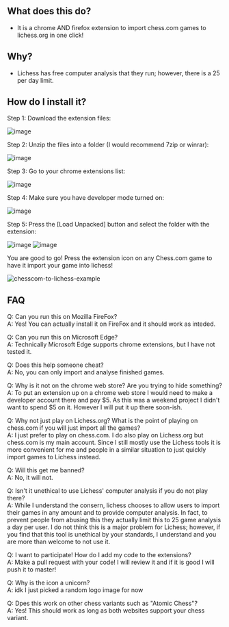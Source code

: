 
## **What does this do?**
 - It is a chrome AND firefox extension to import chess.com games to lichess.org in one click!

## **Why?**
 - Lichess has free computer analysis that they run; however, there is a 25 per day limit.
 
## **How do I install it?**
Step 1: Download the extension files:

![image](https://user-images.githubusercontent.com/34536619/120172899-5cccc900-c1b8-11eb-9458-dd030e10521a.png)

Step 2: Unzip the files into a folder (I would recommend 7zip or winrar):

![image](https://user-images.githubusercontent.com/34536619/120173137-96053900-c1b8-11eb-9eac-14434b81835c.png)

Step 3: Go to your chrome extensions list:

![image](https://user-images.githubusercontent.com/34536619/120172575-0c556b80-c1b8-11eb-86f3-7387fd114c13.png)

Step 4: Make sure you have developer mode turned on:

![image](https://user-images.githubusercontent.com/34536619/120172692-298a3a00-c1b8-11eb-8b20-16c1f8fcbe8a.png)

Step 5: Press the [Load Unpacked] button and select the folder with the extension:

![image](https://user-images.githubusercontent.com/34536619/120172790-40c92780-c1b8-11eb-8011-221b72ba355b.png)
![image](https://user-images.githubusercontent.com/34536619/120173236-ae755380-c1b8-11eb-9e16-a909e0f69c2e.png)

You are good to go! Press the extension icon on any Chess.com game to have it import your game into lichess!

![chesscom-to-lichess-example](https://user-images.githubusercontent.com/34536619/120174245-baade080-c1b9-11eb-8aa8-f21bd3d3bc89.gif)


## **FAQ**

Q: Can you run this on Mozilla FireFox?  
A: Yes! You can actually install it on FireFox and it should work as inteded.

Q: Can you run this on Microsoft Edge?  
A: Technically Microsoft Edge supports chrome extensions, but I have not tested it.

Q: Does this help someone cheat?  
A: No, you can only import and analyse finished games.


Q: Why is it not on the chrome web store? Are you trying to hide something?  
A: To put an extension up on a chrome web store I would need to make a developer account there and pay $5. As this was a weekend project I didn't want to spend $5 on it. However I will put it up there soon-ish.


Q: Why not just play on Lichess.org? What is the point of playing on chess.com if you will just import all the games?  
A: I just prefer to play on chess.com. I do also play on Lichess.org but chess.com is my main account. Since I still mostly use the Lichess tools it is more convenient for me and people in a similar situation to just quickly import games to Lichess instead.


Q: Will this get me banned?  
A: No, it will not.


Q: Isn't it unethical to use Lichess' computer analysis if you do not play there?  
A: While I understand the consern, lichess chooses to allow users to import their games in any amount and to provide computer analysis. In fact, to prevent people from abusing this they actually limit this to 25 game analysis a day per user. I do not think this is a major problem for Lichess; however, if you find that this tool is unethical by your standards, I understand and you are more than welcome to not use it.


Q: I want to participate! How do I add my code to the extensions?  
A: Make a pull request with your code! I will review it and if it is good I will push it to master!


Q: Why is the icon a unicorn?  
A: idk I just picked a random logo image for now


Q: Dpes this work on other chess variants such as "Atomic Chess"?  
A: Yes! This should work as long as both websites support your chess variant.
